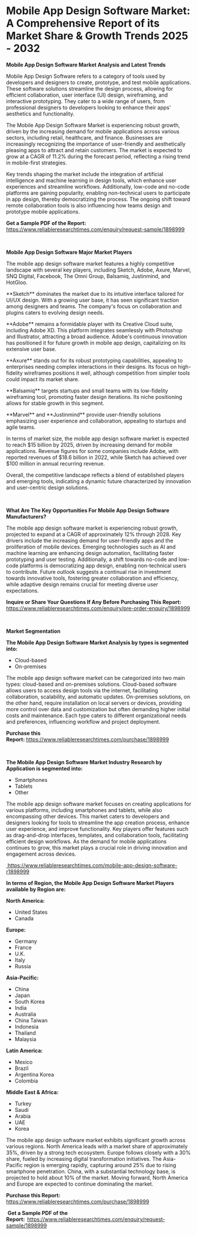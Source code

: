 <p><h1>Mobile App Design Software Market: A Comprehensive Report of its Market Share & Growth Trends 2025 - 2032</h1></p><p><strong>Mobile App Design Software Market Analysis and Latest Trends</strong></p>
<p><p>Mobile App Design Software refers to a category of tools used by developers and designers to create, prototype, and test mobile applications. These software solutions streamline the design process, allowing for efficient collaboration, user interface (UI) design, wireframing, and interactive prototyping. They cater to a wide range of users, from professional designers to developers looking to enhance their apps' aesthetics and functionality.</p><p>The Mobile App Design Software Market is experiencing robust growth, driven by the increasing demand for mobile applications across various sectors, including retail, healthcare, and finance. Businesses are increasingly recognizing the importance of user-friendly and aesthetically pleasing apps to attract and retain customers. The market is expected to grow at a CAGR of 11.2% during the forecast period, reflecting a rising trend in mobile-first strategies.</p><p>Key trends shaping the market include the integration of artificial intelligence and machine learning in design tools, which enhance user experiences and streamline workflows. Additionally, low-code and no-code platforms are gaining popularity, enabling non-technical users to participate in app design, thereby democratizing the process. The ongoing shift toward remote collaboration tools is also influencing how teams design and prototype mobile applications.</p></p>
<p><strong>Get a Sample PDF of the Report:&nbsp;</strong> <a href="https://www.reliableresearchtimes.com/enquiry/request-sample/1898999?utm_campaign=3081&utm_medium=2&utm_source=Github&utm_content=ia&utm_term=19042025&utm_id=mobile-app-design-software">https://www.reliableresearchtimes.com/enquiry/request-sample/1898999</a></p>
<p>&nbsp;</p>
<p><strong>Mobile App Design Software Major Market Players</strong></p>
<p><p>The mobile app design software market features a highly competitive landscape with several key players, including Sketch, Adobe, Axure, Marvel, SNQ Digital, Facebook, The Omni Group, Balsamiq, Justinmind, and HotGloo.</p><p>**Sketch** dominates the market due to its intuitive interface tailored for UI/UX design. With a growing user base, it has seen significant traction among designers and teams. The company's focus on collaboration and plugins caters to evolving design needs.</p><p>**Adobe** remains a formidable player with its Creative Cloud suite, including Adobe XD. This platform integrates seamlessly with Photoshop and Illustrator, attracting a broad audience. Adobe's continuous innovation has positioned it for future growth in mobile app design, capitalizing on its extensive user base.</p><p>**Axure** stands out for its robust prototyping capabilities, appealing to enterprises needing complex interactions in their designs. Its focus on high-fidelity wireframes positions it well, although competition from simpler tools could impact its market share.</p><p>**Balsamiq** targets startups and small teams with its low-fidelity wireframing tool, promoting faster design iterations. Its niche positioning allows for stable growth in this segment.</p><p>**Marvel** and **Justinmind** provide user-friendly solutions emphasizing user experience and collaboration, appealing to startups and agile teams.</p><p>In terms of market size, the mobile app design software market is expected to reach $15 billion by 2025, driven by increasing demand for mobile applications. Revenue figures for some companies include Adobe, with reported revenues of $18.6 billion in 2022, while Sketch has achieved over $100 million in annual recurring revenue.</p><p>Overall, the competitive landscape reflects a blend of established players and emerging tools, indicating a dynamic future characterized by innovation and user-centric design solutions.</p></p>
<p>&nbsp;</p>
<p><strong>What Are The Key Opportunities For Mobile App Design Software Manufacturers?</strong></p>
<p><p>The mobile app design software market is experiencing robust growth, projected to expand at a CAGR of approximately 12% through 2028. Key drivers include the increasing demand for user-friendly apps and the proliferation of mobile devices. Emerging technologies such as AI and machine learning are enhancing design automation, facilitating faster prototyping and user testing. Additionally, a shift towards no-code and low-code platforms is democratizing app design, enabling non-technical users to contribute. Future outlook suggests a continual rise in investment towards innovative tools, fostering greater collaboration and efficiency, while adaptive design remains crucial for meeting diverse user expectations.</p></p>
<p><strong>Inquire or Share Your Questions If Any Before Purchasing This Report:</strong> <a href="https://www.reliableresearchtimes.com/enquiry/pre-order-enquiry/1898999?utm_campaign=3081&utm_medium=2&utm_source=Github&utm_content=ia&utm_term=19042025&utm_id=mobile-app-design-software">https://www.reliableresearchtimes.com/enquiry/pre-order-enquiry/1898999</a></p>
<p>&nbsp;</p>
<p><strong>Market Segmentation</strong></p>
<p><strong>The Mobile App Design Software Market Analysis by types is segmented into:</strong></p>
<p><ul><li>Cloud-based</li><li>On-premises</li></ul></p>
<p><p>The mobile app design software market can be categorized into two main types: cloud-based and on-premises solutions. Cloud-based software allows users to access design tools via the internet, facilitating collaboration, scalability, and automatic updates. On-premises solutions, on the other hand, require installation on local servers or devices, providing more control over data and customization but often demanding higher initial costs and maintenance. Each type caters to different organizational needs and preferences, influencing workflow and project deployment.</p></p>
<p><strong>Purchase this Report:&nbsp;</strong><a href="https://www.reliableresearchtimes.com/purchase/1898999?utm_campaign=3081&utm_medium=2&utm_source=Github&utm_content=ia&utm_term=19042025&utm_id=mobile-app-design-software">https://www.reliableresearchtimes.com/purchase/1898999</a></p>
<p>&nbsp;</p>
<p><strong>The Mobile App Design Software Market Industry Research by Application is segmented into:</strong></p>
<p><ul><li>Smartphones</li><li>Tablets</li><li>Other</li></ul></p>
<p><p>The mobile app design software market focuses on creating applications for various platforms, including smartphones and tablets, while also encompassing other devices. This market caters to developers and designers looking for tools to streamline the app creation process, enhance user experience, and improve functionality. Key players offer features such as drag-and-drop interfaces, templates, and collaboration tools, facilitating efficient design workflows. As the demand for mobile applications continues to grow, this market plays a crucial role in driving innovation and engagement across devices.</p></p>
<p><a href="https://www.reliableresearchtimes.com/mobile-app-design-software-r1898999?utm_campaign=3081&utm_medium=2&utm_source=Github&utm_content=ia&utm_term=19042025&utm_id=mobile-app-design-software">&nbsp;https://www.reliableresearchtimes.com/mobile-app-design-software-r1898999</a></p>
<p><strong>In terms of Region, the Mobile App Design Software Market Players available by Region are:</strong></p>
<p>
    <p> <strong> North America: </strong>
        <ul>
            <li>United States</li>
            <li>Canada</li>
        </ul>
        </p> 
    <p> <strong> Europe: </strong>
        <ul>
            <li>Germany</li>
            <li>France</li>
            <li>U.K.</li>
            <li>Italy</li>
            <li>Russia</li>
        </ul>
        </p> 
    <p> <strong> Asia-Pacific: </strong>
        <ul>
            <li>China</li>
            <li>Japan</li>
            <li>South Korea</li>
            <li>India</li>
            <li>Australia</li>
            <li>China Taiwan</li>
            <li>Indonesia</li>
            <li>Thailand</li>
            <li>Malaysia</li>
        </ul>
        </p> 
    <p> <strong> Latin America: </strong>
        <ul>
            <li>Mexico</li>
            <li>Brazil</li>
            <li>Argentina Korea</li>
            <li>Colombia</li>
        </ul>
        </p> 
    <p> <strong> Middle East & Africa: </strong>
        <ul>
            <li>Turkey</li>
            <li>Saudi</li>
            <li>Arabia</li>
            <li>UAE</li>
            <li>Korea</li>
        </ul>
    </p>
    </p>
<p><p>The mobile app design software market exhibits significant growth across various regions. North America leads with a market share of approximately 35%, driven by a strong tech ecosystem. Europe follows closely with a 30% share, fueled by increasing digital transformation initiatives. The Asia-Pacific region is emerging rapidly, capturing around 25% due to rising smartphone penetration. China, with a substantial technology base, is projected to hold about 10% of the market. Moving forward, North America and Europe are expected to continue dominating the market.</p></p>
<p><strong>Purchase this Report: </strong><a href="https://www.reliableresearchtimes.com/purchase/1898999?utm_campaign=3081&utm_medium=2&utm_source=Github&utm_content=ia&utm_term=19042025&utm_id=mobile-app-design-software">https://www.reliableresearchtimes.com/purchase/1898999</a></p>
<p>&nbsp;<strong>Get a Sample PDF of the Report:&nbsp;&nbsp;</strong><a href="https://www.reliableresearchtimes.com/enquiry/request-sample/1898999?utm_campaign=3081&utm_medium=2&utm_source=Github&utm_content=ia&utm_term=19042025&utm_id=mobile-app-design-software">https://www.reliableresearchtimes.com/enquiry/request-sample/1898999</a></p>
<p><strong></strong></p>
<p><p></p><p></p><p></p></p>